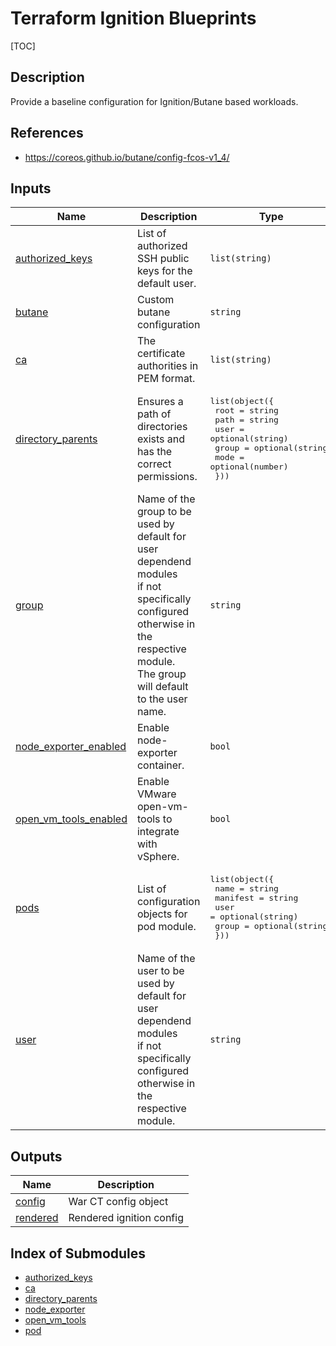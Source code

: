 <!-- editorconfig-checker-disable -->
<!-- markdownlint-disable -->
<!-- textlint-disable -->
<!-- BEGIN_TF_DOCS -->
# Terraform Ignition Blueprints

[TOC]

## Description

Provide a baseline configuration for Ignition/Butane based workloads.

## References

* <https://coreos.github.io/butane/config-fcos-v1_4/>

## Inputs

| Name | Description | Type | Default | Required |
|------|-------------|------|---------|:--------:|
| <a name="input_authorized_keys"></a> [authorized\_keys](#input\_authorized\_keys) | List of authorized SSH public keys for the default user. | `list(string)` | `null` | no |
| <a name="input_butane"></a> [butane](#input\_butane) | Custom butane configuration | `string` | `null` | no |
| <a name="input_ca"></a> [ca](#input\_ca) | The certificate authorities in PEM format. | `list(string)` | `null` | no |
| <a name="input_directory_parents"></a> [directory\_parents](#input\_directory\_parents) | Ensures a path of directories exists and has the correct permissions. | <pre>list(object({<br>    root  = string<br>    path  = string<br>    user  = optional(string)<br>    group = optional(string)<br>    mode  = optional(number)<br>  }))</pre> | `[]` | no |
| <a name="input_group"></a> [group](#input\_group) | Name of the group to be used by default for user dependend modules<br>    if not specifically configured otherwise in the respective module.<br>    The group will default to the user name. | `string` | `null` | no |
| <a name="input_node_exporter_enabled"></a> [node\_exporter\_enabled](#input\_node\_exporter\_enabled) | Enable node-exporter container. | `bool` | `true` | no |
| <a name="input_open_vm_tools_enabled"></a> [open\_vm\_tools\_enabled](#input\_open\_vm\_tools\_enabled) | Enable VMware open-vm-tools to integrate with vSphere. | `bool` | `false` | no |
| <a name="input_pods"></a> [pods](#input\_pods) | List of configuration objects for pod module. | <pre>list(object({<br>    name     = string<br>    manifest = string<br>    user     = optional(string)<br>    group    = optional(string)<br>  }))</pre> | `[]` | no |
| <a name="input_user"></a> [user](#input\_user) | Name of the user to be used by default for user dependend modules<br>    if not specifically configured otherwise in the respective module. | `string` | n/a | yes |

## Outputs

| Name | Description |
|------|-------------|
| <a name="output_config"></a> [config](#output\_config) | War CT config object |
| <a name="output_rendered"></a> [rendered](#output\_rendered) | Rendered ignition config |
<!-- END_TF_DOCS -->
<!-- editorconfig-checker-enable -->
<!-- textlint-disable -->
<!-- markdownlint-disable -->

## Index of Submodules
 * [authorized_keys](modules/authorized_keys)
 * [ca](modules/ca)
 * [directory_parents](modules/directory_parents)
 * [node_exporter](modules/node_exporter)
 * [open_vm_tools](modules/open_vm_tools)
 * [pod](modules/pod)
